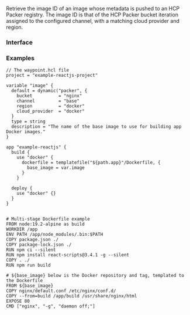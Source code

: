 <!-- This file was generated via `make gen/integrations-hcl` -->
Retrieve the image ID of an image whose metadata is pushed to an HCP Packer registry. The image ID is that of the HCP Packer bucket iteration assigned to the configured channel, with a matching cloud provider and region.

### Interface

### Examples

```hcl
// The waypoint.hcl file
project = "example-reactjs-project"

variable "image" {
  default = dynamic("packer", {
    bucket          = "nginx"
    channel         = "base"
    region          = "docker"
    cloud_provider  = "docker"
  }
  type = string
  description = "The name of the base image to use for building app Docker images."
}

app "example-reactjs" {
  build {
    use "docker" {
      dockerfile = templatefile("${path.app}"/Dockerfile, {
        base_image = var.image
      }
    }

  deploy {
    use "docker" {}
  }
}


# Multi-stage Dockerfile example
FROM node:19.2-alpine as build
WORKDIR /app
ENV PATH /app/node_modules/.bin:$PATH
COPY package.json ./
COPY package-lock.json ./
RUN npm ci --silent
RUN npm install react-scripts@3.4.1 -g --silent
COPY . ./
RUN npm run build

# ${base_image} below is the Docker repository and tag, templated to the Dockerfile
FROM ${base_image}
COPY nginx/default.conf /etc/nginx/conf.d/
COPY --from=build /app/build /usr/share/nginx/html
EXPOSE 80
CMD ["nginx", "-g", "daemon off;"]
```

